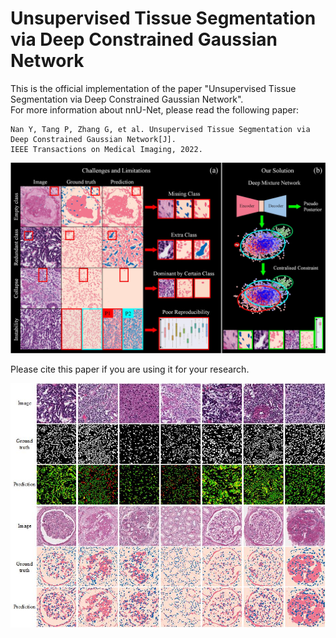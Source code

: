 # Unsupervised Tissue Segmentation via Deep Constrained Gaussian Network
This is the official implementation of the paper "Unsupervised Tissue Segmentation via Deep Constrained Gaussian Network".    
For more information about nnU-Net, please read the following paper:  


    Nan Y, Tang P, Zhang G, et al. Unsupervised Tissue Segmentation via Deep Constrained Gaussian Network[J]. 
    IEEE Transactions on Medical Imaging, 2022. 


![image](https://github.com/Nandayang/Deep-Constrained-Gaussian-Network/blob/main/figs/FIG1.jpg)

Please cite this paper if you are using it for your research.

![image](https://github.com/Nandayang/Deep-Constrained-Gaussian-Network/blob/main/figs/SFig1.jpg)
